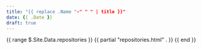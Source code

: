 ```yaml
---
title: "{{ replace .Name "-" " " | title }}"
date: {{ .Date }}
draft: true
---
```


{{ range $.Site.Data.repositories }}
   {{ partial "repositories.html" . }}
{{ end }}